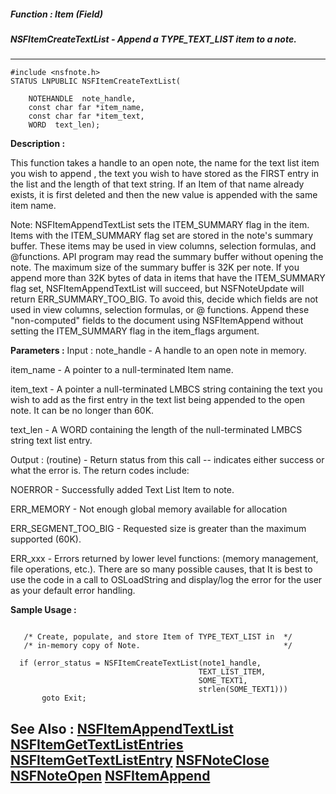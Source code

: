 ##### Function : Item (Field)
##### NSFItemCreateTextList - Append a TYPE_TEXT_LIST item to a note.
---
```
#include <nsfnote.h>
STATUS LNPUBLIC NSFItemCreateTextList(

	NOTEHANDLE  note_handle,
	const char far *item_name,
	const char far *item_text,
	WORD  text_len);
```
**Description :**

This function takes a handle to an open note, the name for the text list item 
you wish to append , the text you wish to have stored as the FIRST entry in the 
list and the length of that text string.  If an Item of that name already 
exists, it is first deleted and then the new value is appended with the same 
item name.

Note: NSFItemAppendTextList sets the ITEM_SUMMARY flag in the item. Items with 
the ITEM_SUMMARY flag set are stored in the note's summary buffer. These items 
may be used in view columns,  selection formulas, and @functions. API program 
may read the summary buffer without opening the note. The maximum size of the 
summary buffer is 32K per note. If you append more than 32K bytes of data in 
items that have the ITEM_SUMMARY flag set, NSFItemAppendTextList will succeed, 
but NSFNoteUpdate will return ERR_SUMMARY_TOO_BIG. To avoid this, decide which 
fields are not used in view columns, selection formulas, or @ functions. Append 
these "non-computed" fields to the document using NSFItemAppend without setting 
the ITEM_SUMMARY flag in the item_flags argument.

**Parameters :**
Input :
note_handle  -  A handle to an open note in memory.

item_name  -  A pointer to a null-terminated Item name.

item_text  -  A pointer a null-terminated LMBCS string containing the text you wish to add as the first entry in the text list being appended to the open note.  It can be no longer than 60K.

text_len  -  A WORD containing the length of the null-terminated LMBCS string text list entry.

Output :
(routine)  -  Return status from this call -- indicates either success or what the error is. The return codes include:

NOERROR - Successfully added Text List Item to note.

ERR_MEMORY - Not enough global memory available for allocation

ERR_SEGMENT_TOO_BIG - Requested size is greater than the maximum supported (60K).

ERR_xxx - Errors returned by lower level functions: (memory management, file operations, etc.).  There are so many possible causes, that It is best to use the code in a call to OSLoadString and display/log the error for the user as your default error handling.



**Sample Usage :**
```

   /* Create, populate, and store Item of TYPE_TEXT_LIST in  */
   /* in-memory copy of Note.                                */
 
  if (error_status = NSFItemCreateTextList(note1_handle,
                                          TEXT_LIST_ITEM,
                                          SOME_TEXT1,
                                          strlen(SOME_TEXT1)))
       goto Exit;
```
**See Also :**
[NSFItemAppendTextList](/domino-c-api-docs/reference/Func/NSFItemAppendTextList)
[NSFItemGetTextListEntries](/domino-c-api-docs/reference/Func/NSFItemGetTextListEntries)
[NSFItemGetTextListEntry](/domino-c-api-docs/reference/Func/NSFItemGetTextListEntry)
[NSFNoteClose](/domino-c-api-docs/reference/Func/NSFNoteClose)
[NSFNoteOpen](/domino-c-api-docs/reference/Func/NSFNoteOpen)
[NSFItemAppend](/domino-c-api-docs/reference/Func/NSFItemAppend)
---

